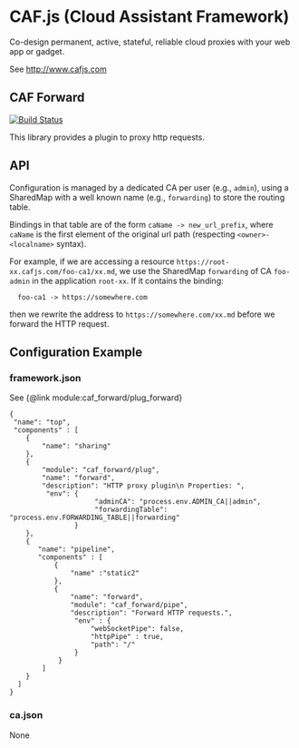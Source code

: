 # CAF.js (Cloud Assistant Framework)

Co-design permanent, active, stateful, reliable cloud proxies with your web app or gadget.

See http://www.cafjs.com

## CAF Forward
[![Build Status](http://ci.cafjs.com/api/badges/cafjs/caf_forward/status.svg)](http://ci.cafjs.com/cafjs/caf_forward)

This library provides a plugin to proxy http requests.

## API

Configuration is managed by a dedicated CA per user (e.g., `admin`), using a SharedMap with a well known name (e.g., `forwarding`) to store the routing table.

Bindings in that table are of the form `caName -> new_url_prefix`, where `caName` is the first element of the original url path (respecting `<owner>-<localname>` syntax).

For example, if we are accessing a resource `https://root-xx.cafjs.com/foo-ca1/xx.md`, we use the SharedMap `forwarding` of CA `foo-admin` in the application `root-xx`. If it contains the binding:

      foo-ca1 -> https://somewhere.com

then we rewrite the address to `https://somewhere.com/xx.md` before we forward the HTTP request.

## Configuration Example

### framework.json

See {@link module:caf_forward/plug_forward}

    {
     "name": "top",
     "components" : [
        {
            "name": "sharing"
        },
        {
            "module": "caf_forward/plug",
            "name": "forward",
            "description": "HTTP proxy plugin\n Properties: ",
             "env": {
                         "adminCA": "process.env.ADMIN_CA||admin",
                         "forwardingTable": "process.env.FORWARDING_TABLE||forwarding"
                    }
        },
        {
           "name": "pipeline",
           "components" : [
               {
                   "name" :"static2"
               },
               {
                   "name": "forward",
                   "module": "caf_forward/pipe",
                   "description": "Forward HTTP requests.",
                    "env" : {
                        "webSocketPipe": false,
                        "httpPipe" : true,
                        "path": "/"
                    }
                }
            ]
        }
      ]
    }

### ca.json

None
